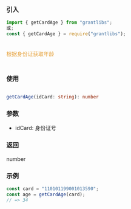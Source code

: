 ### 引入

```js
import { getCardAge } from "grantlibs";
或;
const { getCardAge } = require("grantlibs");
```

<div style="color: #E6A23C; fontSize: 18px; padding: 20px 0">
  根据身份证获取年龄
</div>

### 使用

```ts

getCardAge(idCard: string): number

```

### 参数

- idCard: 身份证号

### 返回

number

### 示例

```js
const card = "110101199001013590";
const age = getCardAge(card);
// => 34
```
